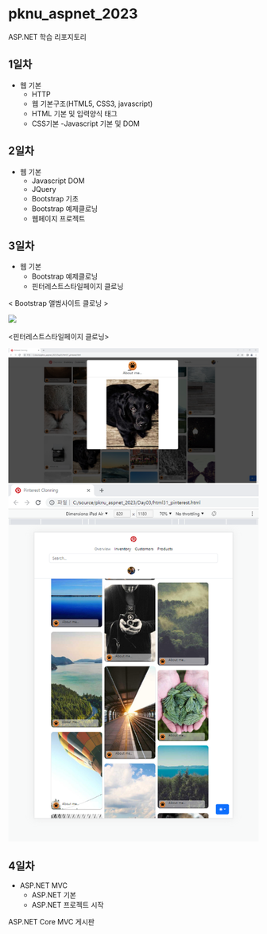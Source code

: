 # pknu_aspnet_2023
ASP.NET 학습 리포지토리

## 1일차
- 웹 기본
	- HTTP
	- 웹 기본구조(HTML5, CSS3, javascript)
	- HTML 기본 및 입력양식 태그
	- CSS기본
	-Javascript 기본 및 DOM
	
## 2일차
- 웹 기본
	- Javascript DOM
	- JQuery
	- Bootstrap 기초
	- Bootstrap 예제클로닝
	- 웹페이지 프로젝트
	
## 3일차
- 웹 기본
	- Bootstrap 예제클로닝
	- 핀터레스트스타일페이지 클로닝
	
< Bootstrap 앨범사이트 클로닝 >

<img src="https://github.com/SoYoungHW/pknu_aspnet_2023/blob/main/images/bootstrap.gif" width="800">



<핀터레스트스타일페이지 클로닝>

<img src="https://github.com/SoYoungHW/pknu_aspnet_2023/blob/main/images/pinterest.png" width="800">

<img src="https://github.com/SoYoungHW/pknu_aspnet_2023/blob/main/images/pinterest2.png" width="700">

## 4일차
- ASP.NET MVC
	- ASP.NET 기본
	- ASP.NET 프로젝트 시작

ASP.NET Core MVC 게시판
